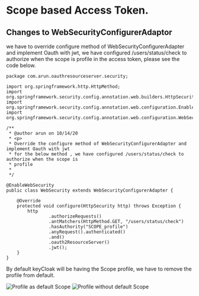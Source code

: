 # Scope based Access Token.

## Changes to WebSecurityConfigurerAdaptor

we have to override configure method of WebSecurityConfigurerAdapter and implement Oauth with jwt,
we have configured /users/status/check to authorize when the scope is
profile in the access token, please see the code below.

    package com.arun.oauthresourceserver.security;
    
    import org.springframework.http.HttpMethod;
    import org.springframework.security.config.annotation.web.builders.HttpSecurity;
    import org.springframework.security.config.annotation.web.configuration.EnableWebSecurity;
    import org.springframework.security.config.annotation.web.configuration.WebSecurityConfigurerAdapter;
    
    /**
     * @author arun on 10/14/20
     * <p>
     * Override the configure method of WebSecurityConfigurerAdapter and implement Oauth with jwt
     * for the below method , we have configured /users/status/check to authorize when the scope is
     * profile
     *
     */
    
    @EnableWebSecurity
    public class WebSecurity extends WebSecurityConfigurerAdapter {
    
        @Override
        protected void configure(HttpSecurity http) throws Exception {
            http
                    .authorizeRequests()
                    .antMatchers(HttpMethod.GET, "/users/status/check")
                    .hasAuthority("SCOPE_profile")
                    .anyRequest().authenticated()
                    .and()
                    .oauth2ResourceServer()
                    .jwt();
        }
    }
 

By default keyCloak will be having the Scope profile, we have to remove the profile from default.

![Profile as default Scope]()
![Profile without default Scope]()
